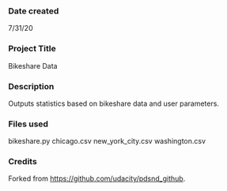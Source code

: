 ### Date created
7/31/20

### Project Title
Bikeshare Data

### Description
Outputs statistics based on bikeshare data and user parameters.

### Files used
bikeshare.py
chicago.csv
new_york_city.csv
washington.csv

### Credits
Forked from https://github.com/udacity/pdsnd_github.
